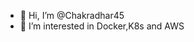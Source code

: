 - 👋 Hi, I’m @Chakradhar45
- 👀 I’m interested in Docker,K8s and AWS

<!---
Chakradhar45/Chakradhar45 is a ✨ special ✨ repository because its `README.md` (this file) appears on your GitHub profile.
You can click the Preview link to take a look at your changes.
--->
